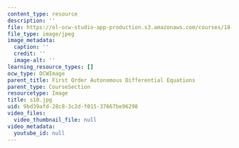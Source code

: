 ```yaml
---
content_type: resource
description: ''
file: https://ol-ocw-studio-app-production.s3.amazonaws.com/courses/18-03sc-differential-equations-fall-2011/9bd39afd28c83c2df01537667be96298_s10.jpg
file_type: image/jpeg
image_metadata:
  caption: ''
  credit: ''
  image-alt: ''
learning_resource_types: []
ocw_type: OCWImage
parent_title: First Order Autonomous Differential Equations
parent_type: CourseSection
resourcetype: Image
title: s10.jpg
uid: 9bd39afd-28c8-3c2d-f015-37667be96298
video_files:
  video_thumbnail_file: null
video_metadata:
  youtube_id: null
---
```

